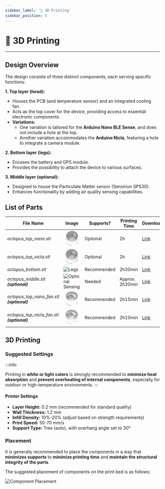 ```yaml
---
sidebar_label: '🔩 3D Printing'
sidebar_position: 5
---
```


# 🔩 3D Printing

---

## Design Overview

The design consists of three distinct components, each serving specific functions: 

**1. Top layer (head):**
- Houses the PCB (and temperature sensor) and an integrated cooling fan.
- Acts as the top cover for the device, providing access to essential electronic components.
- **Variations:**
     - One variation is tailored for the **Arduino Nano BLE Sense**, and does not include a hole at the top.
     - Another variation accommodates the **Arduino Nicla**, featuring a hole to integrate a camera module.


**2. Bottom layer (legs):** 
- Encases the battery and GPS module.
- Provides the possibility to attach the device to various surfaces.

**3.  Middle layer (optional):** 
- Designed to house the Particulate Matter sensor (Sensirion SPS30).
- Enhances functionality by adding air quality sensing capabilities.


## List of Parts



| File Name   | Image       | Supports?   | Printing Time   | Download    |
| ----------- | ----------- | ----------- | --------------- | ----------- |
| *octopus_top_nano.stl*      | ![Head](../../static/img/octopus-imgs/otopus_top-layer_perspective.png)     | Optional       |  2h           | [Link  ](https://github.com/MIT-Senseable-City-Lab/octopus-fabrication/blob/main/octopus_top_nano.stl)      |
| *octopus_top_nicla.stl*      | ![Head](../../static/img/octopus-imgs/otopus_top-layer-nikla_perspective.png)     | Optional       | 2h           | [Link  ](https://github.com/MIT-Senseable-City-Lab/octopus-fabrication/blob/main/octopus_top_nicla.stl)      |
| *octopus_bottom.stl*   |  ![Legs](../../static/img/octopus-imgs/otopus_bottom-layer_perspective.png)      | Recommended       | 2h30min          | [Link](https://github.com/MIT-Senseable-City-Lab/octopus-fabrication/blob/main/octopus_bottom.stl)        |
| *octopus_middle.stl **(optional)***  |  ![Optional Sensing](../../static/img/octopus-imgs/otopus_middle-layer_perspective.png)       | Needed      | Approx. 2h30min           | [Link](https://github.com/MIT-Senseable-City-Lab/octopus-fabrication/blob/main/octopus_middle.stl)        |
| *octopus_top_nano_fan.stl **(optional)***  |  ![Optional Sensing](../../static/img/octopus-imgs/otopus_top-layer_perspective_fan.png)       | Recommended      | 2h15min           | [Link](https://github.com/MIT-Senseable-City-Lab/octopus-fabrication/blob/main/octopus_top_nano_fan.stl)        |
| *octopus_top_nicla_fan.stl **(optional)***  |  ![Optional Sensing](../../static/img/octopus-imgs/otopus_top-layer-nikla_perspective_fan.png)       | Recommended       | 2h10min           | [Link](https://github.com/MIT-Senseable-City-Lab/octopus-fabrication/blob/main/octopus_top_nicla_fan.stl)        |



## 3D Printing 
### Suggested Settings

:::info

Printing in **white or light colors** is strongly recommended to **minimize heat absorption** and **prevent overheating of internal components**, especially for outdoor or high-temperature environments. 
:::


#### Printer Settings
- **Layer Height:** 0.2 mm (recommended for standard quality) 
- **Wall Thickness:** 1.2 mm
- **Infill Density:** 10%-20% (adjust based on strength requirements)
- **Print Speed:** 50-70 mm/s
- **Support Type:** Tree (auto), with overhang angle set to 30°


### Placement


It is generally recommended to place the components in a way that **minimizes supports** to **minimize printing time**  and **maintain the structural integrity of the parts**.

The suggested placement of components on the print bed is as follows: 


![Component Placement](../../static/img/printing-placement.png)


